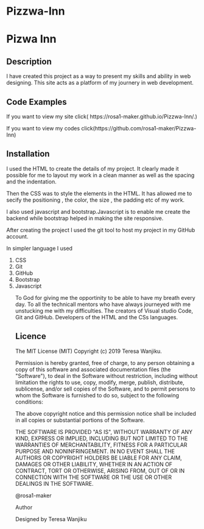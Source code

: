 # Pizzwa-Inn
<h1>Pizwa Inn</h1>
<h2>Description</h2>
<p>I have created this project as a way to present my skills and ability in web designing. This site acts as a platform of my journery in web development.</p>

<h2>Code Examples</h2>
<p>If you want to view my site click(  https://rosa1-maker.github.io/Pizzwa-Inn/.)</p>

<p>If you want to view my codes click(https://github.com/rosa1-maker/Pizzwa-Inn)</p>

<h2>Installation</h2>

<p>I used the HTML to create the details of my project. It clearly made it possible for me to layout my work in a clean manner as well as the spacing and the indentation.</p>

<p>Then the CSS was to style the elements in the HTML. It has allowed me to secify the positioning , the color, the size , the padding etc of my work.</p>

<p> I also used javascript and bootstrap.Javascript is to enable me create the backend while bootstrap helped in making the site responsive.</p>
<p>After creating the project I used the git tool to host my project in my GitHub account.</p>

<p>In simpler language I used
<ol>
<li>CSS</li>
<li>Git</li>
<li>GitHub</li>
<li>Bootstrap</li>
<li>Javascript</li>
</p>
<h2Gratitude</h2>
To God for giving me the opportinity to be able to have my breath every day.
To all the technicall mentors who have always journeyed with me unstucking me with my difficulties.
The creators of Visual studio Code, Git and GitHub.
Developers of the HTML and the CSs languages.
<h2>Licence</h2>
The MIT License (MIT)
Copyright (c) 2019 Teresa Wanjiku.

Permission is hereby granted, free of charge, to any person obtaining a copy of this software and associated documentation files (the "Software"), to deal in the Software without restriction, including without limitation the rights to use, copy, modify, merge, publish, distribute, sublicense, and/or sell copies of the Software, and to permit persons to whom the Software is furnished to do so, subject to the following conditions:

The above copyright notice and this permission notice shall be included in all copies or substantial portions of the Software.

THE SOFTWARE IS PROVIDED "AS IS", WITHOUT WARRANTY OF ANY KIND, EXPRESS OR IMPLIED, INCLUDING BUT NOT LIMITED TO THE WARRANTIES OF MERCHANTABILITY, FITNESS FOR A PARTICULAR PURPOSE AND NONINFRINGEMENT. IN NO EVENT SHALL THE AUTHORS OR COPYRIGHT HOLDERS BE LIABLE FOR ANY CLAIM, DAMAGES OR OTHER LIABILITY, WHETHER IN AN ACTION OF CONTRACT, TORT OR OTHERWISE, ARISING FROM, OUT OF OR IN CONNECTION WITH THE SOFTWARE OR THE USE OR OTHER DEALINGS IN THE SOFTWARE.

@rosa1-maker

Author

Designed by Teresa Wanjiku
